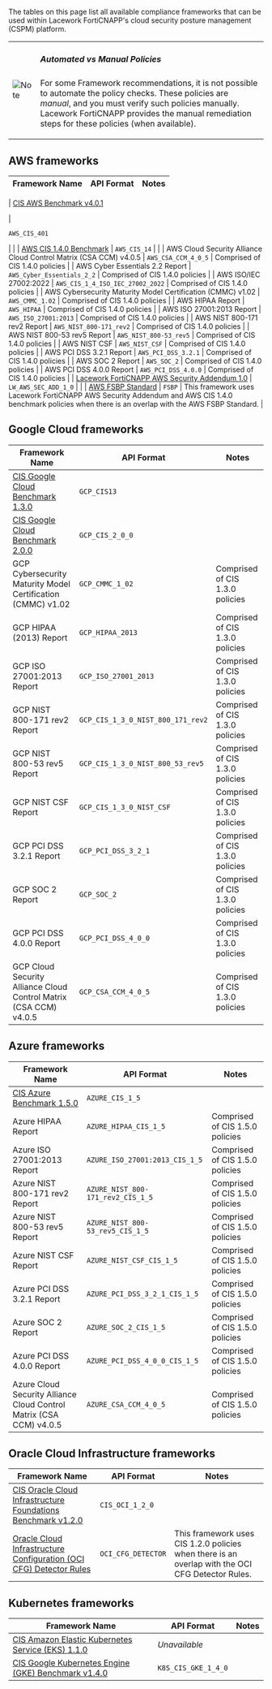 The tables on this page list all available compliance frameworks that can be used within Lacework FortiCNAPP's cloud security posture management (CSPM) platform.

<table><colgroup><col> <col></colgroup><tbody><tr><td><img src="https://fortinetweb.s3.amazonaws.com/docs.fortinet.com/v2/resources/d7ba04c4-7ae3-11ef-899d-368457bb1542/images/3ccdce253596f81fffa3a974a15d3df1_Icon-Light-Bulb.png" alt="Note" title="Note"></td><td><h5>Automated vs Manual Policies</h5><p>For some Framework recommendations, it is not possible to automate the policy checks. These policies are <i>manual</i>, and you must verify such policies manually. <span>Lacework FortiCNAPP</span> provides the manual remediation steps for these policies (when available).</p></td></tr></tbody></table>

## AWS frameworks

  
| Framework Name | API Format | Notes |
| --- | --- | --- |
| 
[CIS AWS Benchmark v4.0.1](https://docs.fortinet.com/document/lacework-forticnapp/latest/lacework-forticnapp-policies/549246/cis-aws-benchmark-v4-0-1)

 | 

```
AWS_CIS_401
```

 |  |
| [AWS CIS 1.4.0 Benchmark](https://docs.fortinet.com/document/lacework-forticnapp/latest/lacework-forticnapp-policies/687211/cis-aws-1-4-0-benchmark) | `AWS_CIS_14` |  |
| AWS Cloud Security Alliance Cloud Control Matrix (CSA CCM) v4.0.5 | `AWS_CSA_CCM_4_0_5` | Comprised of CIS 1.4.0 policies |
| AWS Cyber Essentials 2.2 Report | `AWS_Cyber_Essentials_2_2` | Comprised of CIS 1.4.0 policies |
| AWS ISO/IEC 27002:2022 | `AWS_CIS_1_4_ISO_IEC_27002_2022` | Comprised of CIS 1.4.0 policies |
| AWS Cybersecurity Maturity Model Certification (CMMC) v1.02 | `AWS_CMMC_1.02` | Comprised of CIS 1.4.0 policies |
| AWS HIPAA Report | `AWS_HIPAA` | Comprised of CIS 1.4.0 policies |
| AWS ISO 27001:2013 Report | `AWS_ISO_27001:2013` | Comprised of CIS 1.4.0 policies |
| AWS NIST 800-171 rev2 Report | `AWS_NIST_800-171_rev2` | Comprised of CIS 1.4.0 policies |
| AWS NIST 800-53 rev5 Report | `AWS_NIST_800-53_rev5` | Comprised of CIS 1.4.0 policies |
| AWS NIST CSF | `AWS_NIST_CSF` | Comprised of CIS 1.4.0 policies |
| AWS PCI DSS 3.2.1 Report | `AWS_PCI_DSS_3.2.1` | Comprised of CIS 1.4.0 policies |
| AWS SOC 2 Report | `AWS_SOC_2` | Comprised of CIS 1.4.0 policies |
| AWS PCI DSS 4.0.0 Report | `AWS_PCI_DSS_4.0.0` | Comprised of CIS 1.4.0 policies |
| [Lacework FortiCNAPP AWS Security Addendum 1.0](https://docs.fortinet.com/document/lacework-forticnapp/latest/lacework-forticnapp-policies/622314/lacework-forticnapp-aws-security-addendum-1-0) | `LW_AWS_SEC_ADD_1_0` |  |
| [AWS FSBP Standard](https://docs.fortinet.com/document/lacework-forticnapp/latest/lacework-forticnapp-policies/173943/aws-foundational-security-best-practices-fsbp-standard) | `FSBP` | This framework uses Lacework FortiCNAPP AWS Security Addendum and AWS CIS 1.4.0 benchmark policies when there is an overlap with the AWS FSBP Standard. |

## Google Cloud frameworks

| Framework Name | API Format | Notes |
| --- | --- | --- |
| [CIS Google Cloud Benchmark 1.3.0](https://docs.fortinet.com/document/lacework-forticnapp/latest/lacework-forticnapp-policies/744514/cis-google-cloud-1-3-0-benchmark) | `GCP_CIS13` |  |
| [CIS Google Cloud Benchmark 2.0.0](https://docs.fortinet.com/document/lacework-forticnapp/latest/lacework-forticnapp-policies/856999/cis-google-cloud-2-0-0-benchmark) | `GCP_CIS_2_0_0` |  |
| GCP Cybersecurity Maturity Model Certification (CMMC) v1.02 | `GCP_CMMC_1_02` | Comprised of CIS 1.3.0 policies |
| GCP HIPAA (2013) Report | `GCP_HIPAA_2013` | Comprised of CIS 1.3.0 policies |
| GCP ISO 27001:2013 Report | `GCP_ISO_27001_2013` | Comprised of CIS 1.3.0 policies |
| GCP NIST 800-171 rev2 Report | `GCP_CIS_1_3_0_NIST_800_171_rev2` | Comprised of CIS 1.3.0 policies |
| GCP NIST 800-53 rev5 Report | `GCP_CIS_1_3_0_NIST_800_53_rev5` | Comprised of CIS 1.3.0 policies |
| GCP NIST CSF Report | `GCP_CIS_1_3_0_NIST_CSF` | Comprised of CIS 1.3.0 policies |
| GCP PCI DSS 3.2.1 Report | `GCP_PCI_DSS_3_2_1` | Comprised of CIS 1.3.0 policies |
| GCP SOC 2 Report | `GCP_SOC_2` | Comprised of CIS 1.3.0 policies |
| GCP PCI DSS 4.0.0 Report | `GCP_PCI_DSS_4_0_0` | Comprised of CIS 1.3.0 policies |
| GCP Cloud Security Alliance Cloud Control Matrix (CSA CCM) v4.0.5 | `GCP_CSA_CCM_4_0_5` | Comprised of CIS 1.3.0 policies |

## Azure frameworks

| Framework Name | API Format | Notes |
| --- | --- | --- |
| [CIS Azure Benchmark 1.5.0](https://docs.fortinet.com/document/lacework-forticnapp/latest/lacework-forticnapp-policies/585142/cis-azure-1-5-0-benchmark) | `AZURE_CIS_1_5` |  |
| Azure HIPAA Report | `AZURE_HIPAA_CIS_1_5` | Comprised of CIS 1.5.0 policies |
| Azure ISO 27001:2013 Report | `AZURE_ISO_27001:2013_CIS_1_5` | Comprised of CIS 1.5.0 policies |
| Azure NIST 800-171 rev2 Report | `AZURE_NIST_800-171_rev2_CIS_1_5` | Comprised of CIS 1.5.0 policies |
| Azure NIST 800-53 rev5 Report | `AZURE_NIST_800-53_rev5_CIS_1_5` | Comprised of CIS 1.5.0 policies |
| Azure NIST CSF Report | `AZURE_NIST_CSF_CIS_1_5` | Comprised of CIS 1.5.0 policies |
| Azure PCI DSS 3.2.1 Report | `AZURE_PCI_DSS_3_2_1_CIS_1_5` | Comprised of CIS 1.5.0 policies |
| Azure SOC 2 Report | `AZURE_SOC_2_CIS_1_5` | Comprised of CIS 1.5.0 policies |
| Azure PCI DSS 4.0.0 Report | `AZURE_PCI_DSS_4_0_0_CIS_1_5` | Comprised of CIS 1.5.0 policies |
| Azure Cloud Security Alliance Cloud Control Matrix (CSA CCM) v4.0.5 | `AZURE_CSA_CCM_4_0_5` | Comprised of CIS 1.5.0 policies |

## Oracle Cloud Infrastructure frameworks

| Framework Name | API Format | Notes |
| --- | --- | --- |
| [CIS Oracle Cloud Infrastructure Foundations Benchmark v1.2.0](https://docs.fortinet.com/document/lacework-forticnapp/latest/lacework-forticnapp-policies/079229/cis-oracle-cloud-infrastructure-oci-1-2-0-benchmark) | `CIS_OCI_1_2_0` |  |
| [Oracle Cloud Infrastructure Configuration (OCI CFG) Detector Rules](https://docs.fortinet.com/document/lacework-forticnapp/latest/lacework-forticnapp-policies/711414/oracle-cloud-infrastructure-configuration-detector-rules) | `OCI_CFG_DETECTOR` | This framework uses CIS 1.2.0 policies when there is an overlap with the OCI CFG Detector Rules. |

## Kubernetes frameworks

| Framework Name | API Format | Notes |
| --- | --- | --- |
| [CIS Amazon Elastic Kubernetes Service (EKS) 1.1.0](https://docs.fortinet.com/document/lacework-forticnapp/latest/lacework-forticnapp-policies/776180/cis-amazon-elastic-kubernetes-service-eks-1-1-0-benchmark) | _Unavailable_ |  |
| [CIS Google Kubernetes Engine (GKE) Benchmark v1.4.0](https://docs.fortinet.com/document/lacework-forticnapp/latest/lacework-forticnapp-policies/128331/cis-google-kubernetes-engine-gke-1-4-0-benchmark) | `K8S_CIS_GKE_1_4_0` |  |